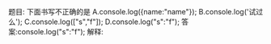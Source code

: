 题目: 下面书写不正确的是
A.console.log({name:"name"});
B.console.log('试过么');
C.console.log(["s","f"]);
D.console.log("s":"f");
答案:console.log("s":"f");
解释:
